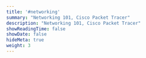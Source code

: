 ```yaml
---
title: '#networking'
summary: "Networking 101, Cisco Packet Tracer"
description: "Networking 101, Cisco Packet Tracer"
showReadingTime: false
showDate: false
hideMeta: true
weight: 3
---
```

